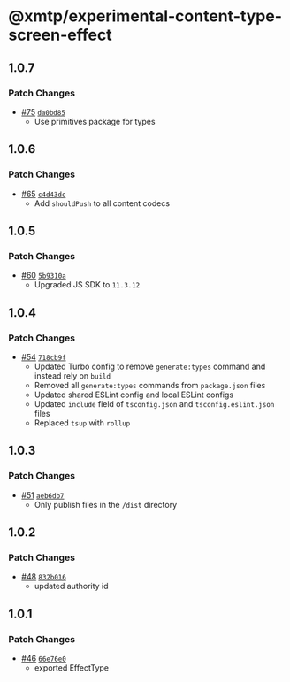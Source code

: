 # @xmtp/experimental-content-type-screen-effect

## 1.0.7

### Patch Changes

- [#75](https://github.com/xmtp/xmtp-js-content-types/pull/75) [`da0bd85`](https://github.com/xmtp/xmtp-js-content-types/commit/da0bd8578d5f5032b221e25f02e8492b27929d6c)
  - Use primitives package for types

## 1.0.6

### Patch Changes

- [#65](https://github.com/xmtp/xmtp-js-content-types/pull/65) [`c4d43dc`](https://github.com/xmtp/xmtp-js-content-types/commit/c4d43dc948231de5c7f730e06f0931076de0673b)
  - Add `shouldPush` to all content codecs

## 1.0.5

### Patch Changes

- [#60](https://github.com/xmtp/xmtp-js-content-types/pull/60) [`5b9310a`](https://github.com/xmtp/xmtp-js-content-types/commit/5b9310ac89fd23e5cfd74903894073b6ef8af7c3)
  - Upgraded JS SDK to `11.3.12`

## 1.0.4

### Patch Changes

- [#54](https://github.com/xmtp/xmtp-js-content-types/pull/54) [`718cb9f`](https://github.com/xmtp/xmtp-js-content-types/commit/718cb9fec51f74bf2402f3f22160687cae35dda8)
  - Updated Turbo config to remove `generate:types` command and instead rely on `build`
  - Removed all `generate:types` commands from `package.json` files
  - Updated shared ESLint config and local ESLint configs
  - Updated `include` field of `tsconfig.json` and `tsconfig.eslint.json` files
  - Replaced `tsup` with `rollup`

## 1.0.3

### Patch Changes

- [#51](https://github.com/xmtp/xmtp-js-content-types/pull/51) [`aeb6db7`](https://github.com/xmtp/xmtp-js-content-types/commit/aeb6db73a63409a33c7d3d3431e33682b0ce4c4d)
  - Only publish files in the `/dist` directory

## 1.0.2

### Patch Changes

- [#48](https://github.com/xmtp/xmtp-js-content-types/pull/48) [`832b016`](https://github.com/xmtp/xmtp-js-content-types/commit/832b016c3ff19e0a36a1cc762c2ba8eec6dd2b3b)
  - updated authority id

## 1.0.1

### Patch Changes

- [#46](https://github.com/xmtp/xmtp-js-content-types/pull/46) [`66e76e0`](https://github.com/xmtp/xmtp-js-content-types/commit/66e76e0d236dfd2171e28d5e50b5dd981ba131cb)
  - exported EffectType
